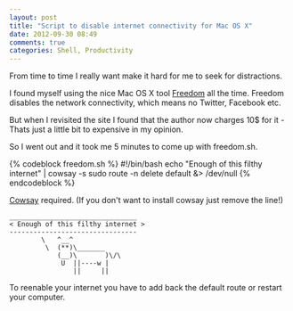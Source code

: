 ```yaml
---
layout: post
title: "Script to disable internet connectivity for Mac OS X"
date: 2012-09-30 08:49
comments: true
categories: Shell, Productivity
---
```


From time to time I really want make it hard for me to seek for distractions.

I found myself using the nice Mac OS X tool [Freedom][1] all the time. Freedom disables the network connectivity, which means no Twitter, Facebook etc.

But when I revisited the site I found that the author now charges 10$ for it - Thats just a little bit to expensive in my opinion.

So I went out and it took me 5 minutes to come up with freedom.sh.

{% codeblock freedom.sh %}
#!/bin/bash
echo "Enough of this filthy internet" | cowsay -s
sudo route -n delete default &> /dev/null
{% endcodeblock %}

[Cowsay][2] required. (If you don't want to install cowsay just remove the line!)

    ________________________________ 
    < Enough of this filthy internet >
    -------------------------------- 
            \   ^__^
             \  (**)\_______
                (__)\       )\/\
                 U  ||----w |
                    ||     ||

To reenable your internet you have to add back the default route or restart your computer.

[1]: http://macfreedom.com/
[2]: http://en.wikipedia.org/wiki/Cowsay